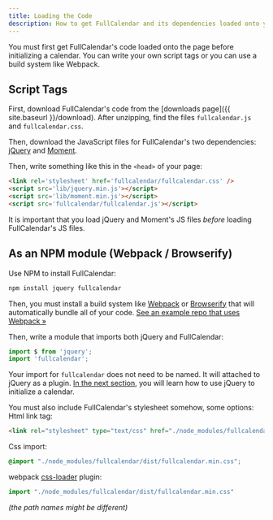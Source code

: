 ```yaml
---
title: Loading the Code
description: How to get FullCalendar and its dependencies loaded onto your page.
---
```


You must first get FullCalendar's code loaded onto the page before initializing a calendar. You can write your own script tags or you can use a build system like Webpack.


## Script Tags

First, download FullCalendar's code from the [downloads page]({{ site.baseurl }}/download). After unzipping, find the files `fullcalendar.js` and `fullcalendar.css`.

Then, download the JavaScript files for FullCalendar's two dependencies: [jQuery](http://jquery.com/) and [Moment](http://momentjs.com/).

Then, write something like this in the `<head>` of your page:

```html
<link rel='stylesheet' href='fullcalendar/fullcalendar.css' />
<script src='lib/jquery.min.js'></script>
<script src='lib/moment.min.js'></script>
<script src='fullcalendar/fullcalendar.js'></script>
```

It is important that you load jQuery and Moment's JS files *before* loading FullCalendar's JS files.


## As an NPM module (Webpack / Browserify)

Use NPM to install FullCalendar:

```sh
npm install jquery fullcalendar
```

Then, you must install a build system like [Webpack](https://webpack.js.org/) or [Browserify](http://browserify.org/) that will automatically bundle all of your code. [See an example repo that uses Webpack &raquo;](https://github.com/fullcalendar/webpack-example)

Then, write a module that imports both jQuery and FullCalendar:

```js
import $ from 'jquery';
import 'fullcalendar';
```

Your import for `fullcalendar` does not need to be named. It will attached to jQuery as a plugin. [In the next section](initialization), you will learn how to use jQuery to initialize a calendar.

You must also include FullCalendar's stylesheet somehow, some options:  
Html link tag:  
```html
<link rel="stylesheet" type="text/css" href="./node_modules/fullcalendar/dist/fullcalendar.min.css">
``` 
Css import:  
```css
@import "./node_modules/fullcalendar/dist/fullcalendar.min.css";
```
webpack [css-loader](https://github.com/webpack-contrib/css-loader) plugin:  
```js
import "./node_modules/fullcalendar/dist/fullcalendar.min.css"
```
*(the path names might be different)*
